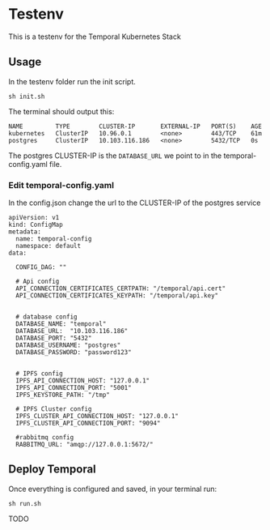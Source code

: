 # Testenv

This is a testenv for the Temporal Kubernetes Stack

## Usage

In the testenv folder run the init script. 

``sh init.sh``

The terminal should output this: 

``````
NAME         TYPE        CLUSTER-IP       EXTERNAL-IP   PORT(S)    AGE
kubernetes   ClusterIP   10.96.0.1        <none>        443/TCP    61m
postgres     ClusterIP   10.103.116.186   <none>        5432/TCP   0s
``````

The postgres CLUSTER-IP is the `DATABASE_URL` we point to in the temporal-config.yaml file.

### Edit temporal-config.yaml

In the config.json change the url to the CLUSTER-IP of the postgres service

``````
apiVersion: v1
kind: ConfigMap
metadata:
  name: temporal-config
  namespace: default
data:

  CONFIG_DAG: ""

  # Api config
  API_CONNECTION_CERTIFICATES_CERTPATH: "/temporal/api.cert"
  API_CONNECTION_CERTIFICATES_KEYPATH: "/temporal/api.key"

  
  # database config
  DATABASE_NAME: "temporal"
  DATABASE_URL:  "10.103.116.186"
  DATABASE_PORT: "5432"
  DATABASE_USERNAME: "postgres"
  DATABASE_PASSWORD: "password123"


  # IPFS config
  IPFS_API_CONNECTION_HOST: "127.0.0.1"
  IPFS_API_CONNECTION_PORT: "5001"
  IPFS_KEYSTORE_PATH: "/tmp"

  # IPFS Cluster config
  IPFS_CLUSTER_API_CONNECTION_HOST: "127.0.0.1"
  IPFS_CLUSTER_API_CONNECTION_PORT: "9094"
    
  #rabbitmq config
  RABBITMQ_URL: "amqp://127.0.0.1:5672/" 
``````

## Deploy Temporal 

Once everything is configured and saved, in your terminal run:

``sh run.sh``

TODO
